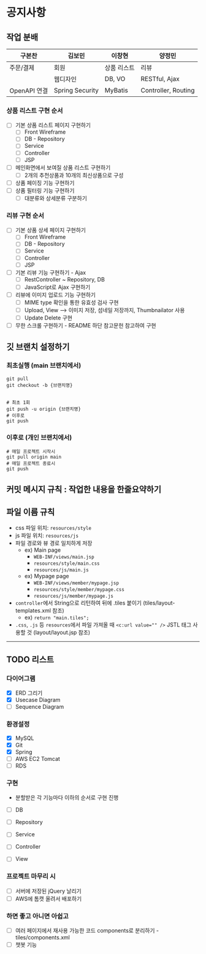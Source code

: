 # 공지사항

## 작업 분배

| 구본찬 | 김보민 | 이창현 | 양정민 |
| --- | --- | --- | --- |
| 주문/결제 | 회원 | 상품 리스트 | 리뷰 |
|  | 웹디자인 | DB, VO | RESTful, Ajax |
| OpenAPI 연결 | Spring Security | MyBatis | Controller, Routing |

### 상품 리스트 구현 순서

- [ ] 기본 상품 리스트 페이지 구현하기
	- [ ] Front Wireframe
	- [ ] DB - Repository
	- [ ] Service
	- [ ] Controller
	- [ ] JSP
- [ ] 메인화면에서 보여질 상품 리스트 구현하기
	- [ ] 2개의 추천상품과 10개의 최신상품으로 구성
- [ ] 상품 페이징 기능 구현하기
- [ ] 상품 필터링 기능 구현하기
	- [ ] 대분류와 상세분류 구분하기

### 리뷰 구현 순서

 - [ ] 기본 상품 상세 페이지 구현하기
 	- [ ] Front Wireframe
 	- [ ] DB - Repository
 	- [ ] Service
 	- [ ] Controller
 	- [ ] JSP
 - [ ] 기본 리뷰 기능 구현하기 - Ajax
 	- [ ] RestController ~ Repository, DB
 	- [ ] JavaScript로 Ajax 구현하기
 - [ ] 리뷰에 이미지 업로드 기능 구현하기
 	- [ ] MIME type 확인을 통한 유효성 검사 구현
 	- [ ] Upload, View --> 이미지 저장, 섬네일 저장까지, Thumbnailator 사용
 	- [ ] Update Delete 구현
 - [ ] 무한 스크롤 구현하기 - README 하단 참고문헌 참고하여 구현

## 깃 브랜치 설정하기

### 최초실행 (main 브랜치에서)
```
git pull
git checkout -b {브랜치명}


# 최초 1회
git push -u origin {브랜치명}
# 이후로
git push
```
### 이후로 (개인 브랜치에서)
```
# 매일 프로젝트 시작시
git pull origin main
# 매일 프로젝트 종료시
git push
```


## 커밋 메시지 규칙 : 작업한 내용을 한줄요약하기

## 파일 이름 규칙

- css 파일 위치: `resources/style`
- js 파일 위치: `resources/js`
- 파일 경로와 뷰 경로 일치하게 저장
  - ex) Main page
    - `WEB-INF/views/main.jsp`
    - `resources/style/main.css`
    -  `resources/js/main.js`
  - ex) Mypage page
    - `WEB-INF/views/member/mypage.jsp`
    - `resources/style/member/mypage.css`
    - `resources/js/member/mypage.js`
- `controller`에서 String으로 리턴하여 뒤에 .tiles 붙이기 (tiles/layout-templates.xml 참조)
  - ex) `return "main.tiles";`
- `.css`, `.js` 등 `resources`에서 파일 가져올 때 `<c:url value="" />` JSTL 태그 사용할 것 (layout/layout.jsp 참조)

---

## TODO 리스트

### 다이어그램

- [x] ERD 그리기
- [x] Usecase Diagram
- [ ] Sequence Diagram

### 환경설정

- [x] MySQL
- [x] Git
- [x] Spring
- [ ] AWS EC2 Tomcat
- [ ] RDS

### 구현

- 분할받은 각 기능마다 이하의 순서로 구현 진행
- [ ] DB
- [ ] Repository
- [ ] Service
- [ ] Controller
- [ ] View


### 프로젝트 마무리 시

- [ ] 서버에 저장된 jQuery 날리기
- [ ] AWS에 톰캣 올려서 배포하기

### 하면 좋고 아니면 아쉽고

- [ ] 여러 페이지에서 재사용 가능한 코드 components로 분리하기 - tiles/components.xml
- [ ] 챗봇 기능